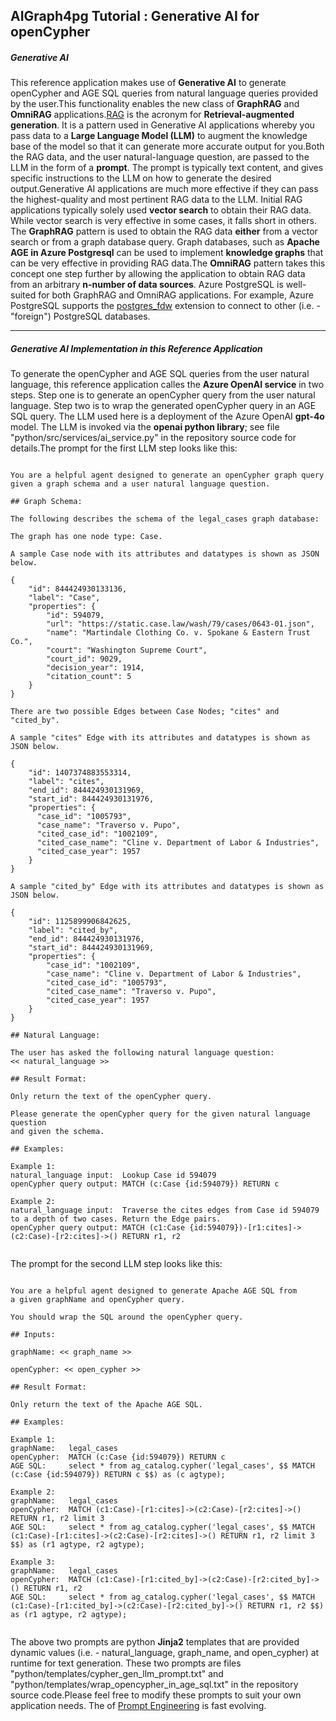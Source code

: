 
## AIGraph4pg Tutorial : Generative AI for openCypher

##### Generative AI

This reference application makes use of **Generative AI**
to generate openCypher and AGE SQL queries from natural language queries
provided by the user.This functionality enables the new class of
**GraphRAG** and **OmniRAG** applications.[RAG](https://azure.microsoft.com/en-us/resources/cloud-computing-dictionary/what-is-retrieval-augmented-generation-rag)
is the acronym for **Retrieval-augmented generation**. It is a pattern used
in Generative AI applications whereby you pass data to a **Large Language Model (LLM)**
to augment the knowledge base of the model so that it can generate more accurate output for you.Both the RAG data, and the user natural-language question, are passed to the LLM
in the form of a **prompt**. The prompt is typically text content,
and gives specific instructions to the LLM on how to generate the desired output.Generative AI applications are much more effective if they can pass the highest-quality
and most pertinent RAG data to the LLM. Initial RAG applications typically solely used
**vector search** to obtain their RAG data. While vector search is very effective
in some cases, it falls short in others. The **GraphRAG** pattern is used
to obtain the RAG data **either** from a vector search or from a graph database
query. Graph databases, such as **Apache AGE in Azure Postgresql** can be used to
implement **knowledge graphs** that can be very effective in providing RAG data.The **OmniRAG** pattern takes this concept one step further by allowing the
application to obtain RAG data from an arbitrary **n-number of data sources**.
Azure PostgreSQL is well-suited for both GraphRAG and OmniRAG applications.
For example, Azure PostgreSQL supports the
[postgres\_fdw](https://www.postgresql.org/docs/current/postgres-fdw.html)
extension to connect to other (i.e. - "foreign") PostgreSQL databases.

---

##### Generative AI Implementation in this Reference Application

To generate the openCypher and AGE SQL queries from the user natural language,
this reference application calles the **Azure OpenAI service**
in two steps. Step one is to generate an openCypher query from the user natural language.
Step two is to wrap the generated openCypher query in an AGE SQL query.
The LLM used here is a deployment of the Azure OpenAI **gpt-4o** model.
The LLM is invoked via the **openai python library**; see file
"python/src/services/ai\_service.py" in the repository source code for details.The prompt for the first LLM step looks like this:
```

You are a helpful agent designed to generate an openCypher graph query
given a graph schema and a user natural language question.

## Graph Schema:

The following describes the schema of the legal_cases graph database:

The graph has one node type: Case.

A sample Case node with its attributes and datatypes is shown as JSON below.

{
    "id": 844424930133136,
    "label": "Case",
    "properties": {
        "id": 594079,
        "url": "https://static.case.law/wash/79/cases/0643-01.json",
        "name": "Martindale Clothing Co. v. Spokane & Eastern Trust Co.",
        "court": "Washington Supreme Court",
        "court_id": 9029,
        "decision_year": 1914,
        "citation_count": 5
    }
}

There are two possible Edges between Case Nodes; "cites" and "cited_by".

A sample "cites" Edge with its attributes and datatypes is shown as JSON below.

{
    "id": 1407374883553314,
    "label": "cites",
    "end_id": 844424930131969,
    "start_id": 844424930131976,
    "properties": {
      "case_id": "1005793",
      "case_name": "Traverso v. Pupo",
      "cited_case_id": "1002109",
      "cited_case_name": "Cline v. Department of Labor & Industries",
      "cited_case_year": 1957
    }
}

A sample "cited_by" Edge with its attributes and datatypes is shown as JSON below.

{
    "id": 1125899906842625,
    "label": "cited_by",
    "end_id": 844424930131976,
    "start_id": 844424930131969,
    "properties": {
        "case_id": "1002109",
        "case_name": "Cline v. Department of Labor & Industries",
        "cited_case_id": "1005793",
        "cited_case_name": "Traverso v. Pupo",
        "cited_case_year": 1957
    }
}

## Natural Language:

The user has asked the following natural language question:
<< natural_language >>

## Result Format:

Only return the text of the openCypher query.

Please generate the openCypher query for the given natural language question
and given the schema.

## Examples:

Example 1:
natural_language input:  Lookup Case id 594079
openCypher query output: MATCH (c:Case {id:594079}) RETURN c 

Example 2:
natural_language input:  Traverse the cites edges from Case id 594079 to a depth of two cases. Return the Edge pairs.
openCypher query output: MATCH (c1:Case {id:594079})-[r1:cites]->(c2:Case)-[r2:cites]->() RETURN r1, r2
  
```
The prompt for the second LLM step looks like this:
```

You are a helpful agent designed to generate Apache AGE SQL from 
a given graphName and openCypher query.

You should wrap the SQL around the openCypher query.

## Inputs:

graphName: << graph_name >>

openCypher: << open_cypher >>

## Result Format:

Only return the text of the Apache AGE SQL.

## Examples:

Example 1:
graphName:   legal_cases
openCypher:  MATCH (c:Case {id:594079}) RETURN c 
AGE SQL:     select * from ag_catalog.cypher('legal_cases', $$ MATCH (c:Case {id:594079}) RETURN c $$) as (c agtype);

Example 2:
graphName:   legal_cases
openCypher:  MATCH (c1:Case)-[r1:cites]->(c2:Case)-[r2:cites]->() RETURN r1, r2 limit 3 
AGE SQL:     select * from ag_catalog.cypher('legal_cases', $$ MATCH (c1:Case)-[r1:cites]->(c2:Case)-[r2:cites]->() RETURN r1, r2 limit 3 $$) as (r1 agtype, r2 agtype);

Example 3:
graphName:   legal_cases
openCypher:  MATCH (c1:Case)-[r1:cited_by]->(c2:Case)-[r2:cited_by]->() RETURN r1, r2
AGE SQL:     select * from ag_catalog.cypher('legal_cases', $$ MATCH (c1:Case)-[r1:cited_by]->(c2:Case)-[r2:cited_by]->() RETURN r1, r2 $$) as (r1 agtype, r2 agtype);
  
```
The above two prompts are python **Jinja2** templates that are provided
dynamic values (i.e. - natural\_language, graph\_name, and open\_cypher) at runtime for text generation.
These two prompts are files "python/templates/cypher\_gen\_llm\_prompt.txt" and
"python/templates/wrap\_opencypher\_in\_age\_sql.txt" in the repository source code.Please feel free to modify these prompts to suit your own application needs.
The of [Prompt Engineering](https://azure.microsoft.com/en-us/resources/cloud-computing-dictionary/what-is-retrieval-augmented-generation-rag) is fast evolving.
